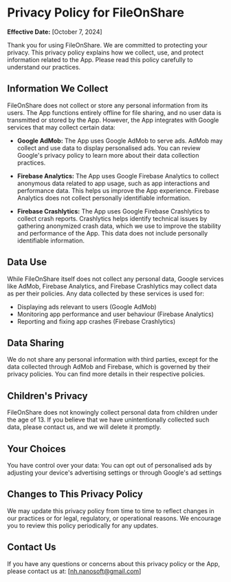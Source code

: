# Privacy Policy for FileOnShare
**Effective Date:** [October 7, 2024]

Thank you for using FileOnShare. We are committed to protecting your privacy. This privacy policy explains how we collect, use, and protect information related to the App. Please read this policy carefully to understand our practices.

## Information We Collect
FileOnShare does not collect or store any personal information from its users. The App functions entirely offline for file sharing, and no user data is transmitted or stored by the App.
However, the App integrates with Google services that may collect certain data:

- **Google AdMob:** The App uses Google AdMob to serve ads. AdMob may collect and use data to display personalised ads. You can review Google's privacy policy to learn more about their data collection practices.

- **Firebase Analytics:** The App uses Google Firebase Analytics to collect anonymous data related to app usage, such as app interactions and performance data. This helps us improve the App experience. Firebase Analytics does not collect personally identifiable information.

- **Firebase Crashlytics:** The App uses Google Firebase Crashlytics to collect crash reports. Crashlytics helps identify technical issues by gathering anonymized crash data, which we use to improve the stability and performance of the App. This data does not include personally identifiable information.

## Data Use
While FileOnShare itself does not collect any personal data, Google services like AdMob, Firebase Analytics, and Firebase Crashlytics may collect data as per their policies. Any data collected by these services is used for:
- Displaying ads relevant to users (Google AdMob)
- Monitoring app performance and user behaviour (Firebase Analytics)
- Reporting and fixing app crashes (Firebase Crashlytics)

## Data Sharing
We do not share any personal information with third parties, except for the data collected through AdMob and Firebase, which is governed by their privacy policies. You can find more details in their respective policies.

## Children's Privacy
FileOnShare does not knowingly collect personal data from children under the age of 13. If you believe that we have unintentionally collected such data, please contact us, and we will delete it promptly.

## Your Choices
You have control over your data:
You can opt out of personalised ads by adjusting your device's advertising settings or through Google's ad settings

## Changes to This Privacy Policy
We may update this privacy policy from time to time to reflect changes in our practices or for legal, regulatory, or operational reasons. We encourage you to review this policy periodically for any updates.

## Contact Us
If you have any questions or concerns about this privacy policy or the App, please contact us at: 
[nh.nanosoft@gmail.com]

